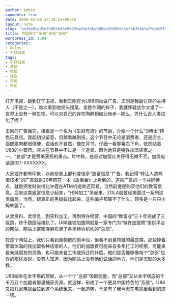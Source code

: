```yaml
---
author: admin
comments: true
date: 2008-03-08 17:19:55+00:00
layout: note
slug: '%e4%b8%ad%e5%9b%bd%e9%99%a4%e4%ba%86%e2%80%9c%e7%b3%bb%e7%bb%9f%e2%80%9d%e8%bf%98%e6%9c%89%e2%80%9c%e6%80%bb%e9%83%a8%e2%80%9d'
title: 中国除了“系统”还有“总部”
wordpress_id: 1394
categories:
- notes
- 不好归类
tags:
- 不好归类
- 总部
- 电视
- 社会
- 系统
- 评论
---
```


打开电视，跳到辽宁卫视，看到王刚在为U88网站做广告。王刚是我最讨厌的主持人（不是之一），每次看到他摇头摆尾、拿腔作调的样子，我就怀疑达尔文错了--世界上没有一种生物，可以对自己的存在陶醉到如此地步--那么，凭什么说人类进化了呢？

王刚的广告播完，接着是一个名为《生财有道》的节目，介绍一个什么“Q博士”特色玩具店。我起初没留意，但越看越别扭，这个节目中无论是消费者、还是店主，面部肌肉都很僵硬，说话也不自然，像在背书。仔细一看屏幕右下角，依然贴着U88的小膏药。店主在节目中不过是一个道具，因为她只是特许加盟店家之一，“总部”才是赞美表扬的重点。片中称，总部对加盟店关怀得无微不至，加盟电话是021-XXXXXXX。

大家或许都有印象，以前杂志上都刊登很多“致富信息”广告，我记得“转让人造鸡蛋技术”的广告就是20年前在一本《故事会》上看到的。这些广告的一个共同特点，就是把发财说得比许霆在ATM机提款还容易，当然前提是购买他们的致富信息。后来这类致富信息少起来，“代料加工”多起来，ZOLA就曾经揭露过一系列这类骗局。当然，跟真正的黑蚂蚁比起来，这些骗子都算不了什么，顶多是一只只小蚂蚁罢了。

从卖资料、卖信息，到买料加工，再到特许经营，中国的“致富业”三十年完成了三级跳，终于跟国际接轨了。U88连锁加盟网就是一家专门为“特许加盟商”提供平台的网站。网站上密密麻麻布满了各类特许机构的“总部”。

在这个网站上，我们只看到食物链的前半段，但看不到食物链的最底端，那些捧着带着体温的钱加盟各种店家的人。他们的加盟费可能来自多年打工的积攒，可能来自亲戚朋友的资助，也可能来自工伤或拆迁的补偿。他们是否能够像每个“总部”应许的那样发财，没有人知道，因为网站上没有他们说话的地方，他们是沉默的大多数。

U88端坐在金字塔的顶层，从一个个“总部”吸取能量，而“总部”又从金字塔底的千千万万个加盟者那里捕获资源。就这样，形成了一个更具中国特色的“系统”。U88又把[几家电视台](http://www.u88.cn/ItemClass/U88TV/U88Tv.htm)拉到这个系统里来，一起造势，于是有了我今天在电视里看到的这一切。
